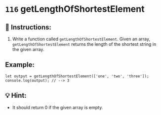 # `116` getLengthOfShortestElement

## 📝 Instructions:

1. Write a function called `getLengthOfShortestElement`. Given an array, `getLengthOfShortestElement` returns the length of the shortest string in the given array. 

## Example:

```Js
let output = getLengthOfShortestElement(['one', 'two', 'three']);
console.log(output); // --> 3
```

## 💡 Hint: 

+ It should return 0 if the given array is empty.

